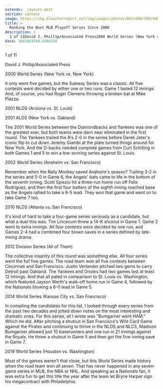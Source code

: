 ```yaml
--- 
extends: _layouts.post 
section: content 
image: https://img.bleacherreport.net/img/images/photos/003/888/599/4db7ceceada47804b88509aaacb8258b_crop_exact.jpg?w=1200&h=1200&q=75 
title: > 
  Ranking the Best MLB Playoff Series Since 2000 
description: > 
  1 of 11David J. Phillip/Associated Press2000 World Series (New York vs. New York)It only went five games, but the Subway Series was a classic.2002 World Series (Anaheim vs. San Francisco)Remember when the Rally Monkey saved Anaheim's season?2010 NLDS (Atlanta vs. San Francisco)It's kind of hard to take a four-game series seriously as a candidate, but what a duel this was.2014 World Series (Kansas City vs. San Francisco)In compiling the candidates for this list, I looked through every series from the past two decades and jotted down notes on the most interesting and dramatic ones.2019 World Series (Houston vs. Washington)Most of the games weren't that close, but this World Series made history when the road team won all seven. 
date: 1602864749.4946356 
--- 
```

1 of 11

David J. Phillip/Associated Press

2000 World Series (New York vs. New York)

It only went five games, but the Subway Series was a classic. All five contests were decided by either one or two runs. Game 1 lasted 12 innings. And, of course, you had Roger Clemens throwing a broken bat at Mike Piazza.

2001 NLDS (Arizona vs. St. Louis)

2001 ALDS (New York vs. Oakland)

The 2001 World Series between the Diamondbacks and Yankees was one of the greatest ever, but both teams were darn near eliminated in the first round. The Yankees trailed the A's 2-0 in the series before Derek Jeter's iconic flip to cut down Jeremy Giambi at the plate turned things around for New York. And the D-backs needed complete games from Curt Schilling in both Games 1 and 5 to win a low-scoring series against St. Louis.

2002 World Series (Anaheim vs. San Francisco)

Remember when the Rally Monkey saved Anaheim's season? Trailing 3-2 in the series and 5-0 in Game 6, the Angels' bats came to life in the bottom of the seventh inning. Scott Spiezio hit a three-run home run off Felix Rodriguez, and then the first four batters of the eighth inning reached base as the Angels rallied to take a 6-5 lead. They won that game and went on to take Game 7 too.

2010 NLDS (Atlanta vs. San Francisco)

It's kind of hard to take a four-game series seriously as a candidate, but what a duel this was. Tim Lincecum threw a 14-K shutout in Game 1. Game 2 went to extra innings. All four contests were decided by one run, and Games 2-4 had a combined four blown saves in a series defined by late-inning drama.

2012 Division Series (All of Them)

The collective insanity of this round was something else. All four series went the full five games. The road team won all five contests between Cincinnati and San Francisco. Justin Verlander pitched two gems to carry Detroit past Oakland. The Yankees and Orioles had two games last at least 12 innings. And that all paled in comparison to St. Louis vs. Washington, which featured Jayson Werth's walk-off home run in Game 4, followed by the Nationals blowing a 6-0 lead in Game 5.

2014 World Series (Kansas City vs. San Francisco)

In compiling the candidates for this list, I looked through every series from the past two decades and jotted down notes on the most interesting and dramatic ones. For this series, all I wrote was "Bumgarner went HAM." Which he did. After pitching a shutout in San Francisco's Wild Card Game against the Pirates and continuing to thrive in the NLDS and NLCS, Madison Bumgarner allowed just 10 baserunners and one run in 21 innings against the Royals. He threw a shutout in Game 5 and then got the five-inning save in Game 7.

2019 World Series (Houston vs. Washington)

Most of the games weren't that close, but this World Series made history when the road team won all seven. That has never happened in any seven-game series in MLB, the NBA or NHL. And speaking as a Nationals fan, it was extra fun to get this title the year after the team let Bryce Harper sign his megacontract with Philadelphia.